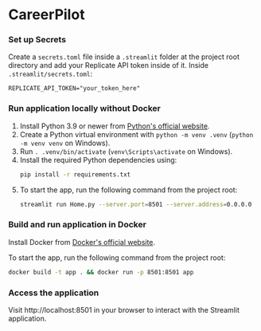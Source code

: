 # CareerPilot

### Set up Secrets

Create a `secrets.toml` file inside a `.streamlit` folder at the project root directory and add your Replicate API token inside of it. Inside `.streamlit/secrets.toml`:

```
REPLICATE_API_TOKEN="your_token_here"
```

### Run application locally without Docker

1. Install Python 3.9 or newer from [Python's official website](https://www.python.org/downloads/).
2. Create a Python virtual environment with `python -m venv .venv` (`python -m venv venv` on Windows).
3. Run `. .venv/bin/activate` (`venv\Scripts\activate` on Windows).
4. Install the required Python dependencies using:
   ```bash
   pip install -r requirements.txt
   ```
5. To start the app, run the following command from the project root:
   ```bash
   streamlit run Home.py --server.port=8501 --server.address=0.0.0.0
   ```

### Build and run application in Docker

Install Docker from [Docker's official website](https://www.docker.com/products/docker-desktop).

To start the app, run the following command from the project root:

```bash
docker build -t app . && docker run -p 8501:8501 app
```

### Access the application

Visit http://localhost:8501 in your browser to interact with the Streamlit application.
